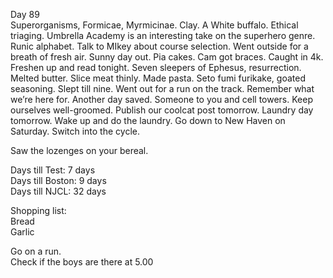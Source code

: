 Day 89  
Superorganisms, Formicae, Myrmicinae. Clay. A White buffalo. Ethical triaging. Umbrella Academy is an interesting take on the superhero genre. Runic alphabet. Talk to MIkey about course selection. Went outside for a breath of fresh air. Sunny day out. Pia cakes. Cam got braces. Caught in 4k. Freshen up and read tonight. Seven sleepers of Ephesus, resurrection. Melted butter. Slice meat thinly. Made pasta. Seto fumi furikake, goated seasoning. Slept till nine. Went out for a run on the track. Remember what we’re here for. Another day saved. Someone to you and cell towers. Keep ourselves well-groomed. Publish our coolcat post tomorrow. Laundry day tomorrow. Wake up and do the laundry. Go down to New Haven on Saturday. Switch into the cycle.

Saw the lozenges on your bereal.

Days till Test: 7 days  
Days till Boston: 9 days  
Days till NJCL: 32 days

Shopping list:  
Bread  
Garlic

Go on a run.   
Check if the boys are there at 5.00